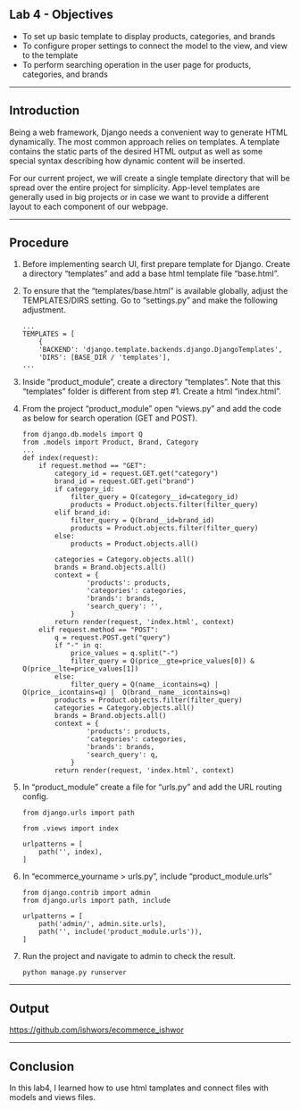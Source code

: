 ## Lab 4 - Objectives

- To set up basic template to display products, categories, and brands
- To configure proper settings to connect the model to the view, and view to the template
- To perform searching operation in the user page for products, categories, and brands

---

## Introduction

Being a web framework, Django needs a convenient way to generate HTML dynamically. The most common approach relies on templates. A template contains the static parts of the desired HTML output as well as some special syntax describing how dynamic content will be inserted.

For our current project, we will create a single template directory that will be spread over the entire project for simplicity. App-level templates are generally used in big projects or in case we want to provide a different layout to each component of our webpage.

---

## Procedure

1.  Before implementing search UI, first prepare template for Django. Create a directory “templates” and add a base html template file “base.html”.

2.  To ensure that the “templates/base.html” is available globally, adjust the TEMPLATES/DIRS setting. Go to “settings.py” and make the following adjustment.

        ...
        TEMPLATES = [
            {
            'BACKEND': 'django.template.backends.django.DjangoTemplates',
            'DIRS': [BASE_DIR / 'templates'],
        ...

3.  Inside “product_module”, create a directory “templates”. Note that this “templates” folder is different from step #1. Create a html “index.html”.

4.  From the project “product_module” open “views.py” and add the code as below for search operation (GET and POST).

        from django.db.models import Q
        from .models import Product, Brand, Category
        ...
        def index(request):
            if request.method == "GET":
                category_id = request.GET.get("category")
                brand_id = request.GET.get("brand")
                if category_id:
                    filter_query = Q(category__id=category_id)
                    products = Product.objects.filter(filter_query)
                elif brand_id:
                    filter_query = Q(brand__id=brand_id)
                    products = Product.objects.filter(filter_query)
                else:
                    products = Product.objects.all()

                categories = Category.objects.all()
                brands = Brand.objects.all()
                context = {
                        'products': products,
                        'categories': categories,
                        'brands': brands,
                        'search_query': '',
                    }
                return render(request, 'index.html', context)
            elif request.method == "POST":
                q = request.POST.get("query")
                if "-" in q:
                    price_values = q.split("-")
                    filter_query = Q(price__gte=price_values[0]) & Q(price__lte=price_values[1])
                else:
                    filter_query = Q(name__icontains=q) | Q(price__icontains=q) |  Q(brand__name__icontains=q)
                products = Product.objects.filter(filter_query)
                categories = Category.objects.all()
                brands = Brand.objects.all()
                context = {
                        'products': products,
                        'categories': categories,
                        'brands': brands,
                        'search_query': q,
                    }
                return render(request, 'index.html', context)

5.  In “product_module” create a file for “urls.py” and add the URL routing config.

        from django.urls import path

        from .views import index

        urlpatterns = [
            path('', index),
        ]

6.  In “ecommerce_yourname > urls.py”, include “product_module.urls”

        from django.contrib import admin
        from django.urls import path, include

        urlpatterns = [
            path('admin/', admin.site.urls),
            path('', include('product_module.urls')),
        ]

7.  Run the project and navigate to admin to check the result.

        python manage.py runserver

---

## Output

https://github.com/ishwors/ecommerce_ishwor

---

## Conclusion

In this lab4, I learned how to use html tamplates and connect files with models and views files.
